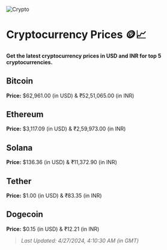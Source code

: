 
![Crypto](https://www.techguide.com.au/wp-content/uploads/2020/11/crypto3.jpeg)

# Cryptocurrency Prices 🪙📈

#### Get the latest cryptocurrency prices in USD and INR for top 5 cryptocurrencies.

## Bitcoin

**Price:** $62,961.00 (in USD) & ₹52,51,065.00 (in INR)

## Ethereum

**Price:** $3,117.09 (in USD) & ₹2,59,973.00 (in INR)

## Solana

**Price:** $136.36 (in USD) & ₹11,372.90 (in INR)

## Tether

**Price:** $1.00 (in USD) & ₹83.35 (in INR)

## Dogecoin

**Price:** $0.15 (in USD) & ₹12.21 (in INR)

> _Last Updated: 4/27/2024, 4:10:30 AM (in GMT)_

